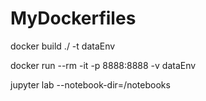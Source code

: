 # MyDockerfiles

docker build ./ -t dataEnv

docker run --rm -it -p 8888:8888 -v dataEnv

jupyter lab --notebook-dir=/notebooks
